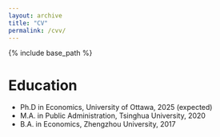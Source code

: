 ```yaml
---
layout: archive
title: "CV"
permalink: /cvv/
---
```


{% include base_path %}


Education
======
* Ph.D in Economics, University of Ottawa, 2025 (expected)
* M.A. in Public Administration, Tsinghua University, 2020
* B.A. in Economics, Zhengzhou University, 2017

